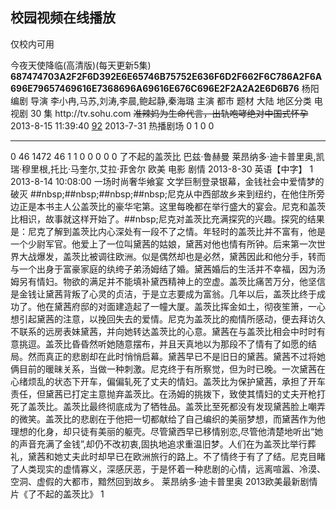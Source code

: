 校园视频在线播放
-------------------------

仅校内可用



<film>
  <a>今夜天使降临(高清版)(每天更新5集)</a>
  <b>687474703A2F2F6D392E6E65746B75752E636F6D2F662F6C786A2F6A696E79657469616E7368696A69616E676C696E2F2A2A2E6D6B76</b>
  <c>杨阳</c>				编剧 导演
  <d>李小冉,马苏,刘涛,李晨,鲍起静,秦海璐</d>  主演
  <e>都市</e>   题材
  <f>大陆</f>   地区分类
  <g>电视剧</g>    
  <h>30</h>    集
  <r>http://tv.sohu.com</r>
  <s> 准辣妈为生命代言，出轨咆哮绝对中国式怀孕</s>
  <t>2013-8-15 11:39:40</t>
  <u>92</u>
  <v>2013-7-31</v>
  <w>热播剧场</w>
  <x>0</x>
  <z>1</z>
  <ry>0</ry>
  <lg>0</lg>
  <hr>0</hr>
  <rb>46</rb>
  <rt>1472</rt>
  <dsj>46</dsj>
  <fz>1</fz>
  <bh>1</bh>
  <juj>0</juj>
  <yg>0</yg>
  <gqdsj>0</gqdsj>
  <jjty>0</jjty>
  <xx>0</xx>
</film>


<?xml version='1.0' encoding='gb2312'?>
<film>
  <name>了不起的盖茨比</name>
  <director>巴兹·鲁赫曼</director>
  <actor>莱昂纳多·迪卡普里奥,凯瑞·穆里根,托比·马奎尔,艾拉·菲舍尔</actor>
  <region>欧美</region>
  <channelid>电影</channelid>
  <filmtype>剧情</filmtype>
  <publishTime>2013-8-30</publishTime>
  <languages>英语【中字】</languages>
  <Contentnumber>1</Contentnumber>
  <adddate>2013-8-14 10:08:00</adddate>
  <pinglun1> 一场时尚奢华飨宴</pinglun1>
  <pinglun2> 文学巨制登录银幕，金钱社会中爱情梦的破灭</pinglun2>
  <brief>##nbsp;##nbsp;##nbsp;##nbsp;尼克从中西部故乡来到纽约，在他住所旁边正是本书主人公盖茨比的豪华宅第。这里每晚都在举行盛大的宴会。尼克和盖茨比相识，故事就这样开始了。##nbsp;尼克对盖茨比充满探究的兴趣。探究的结果是：尼克了解到盖茨比内心深处有一段不了之情。年轻时的盖茨比并不富有，他是一个少尉军官。他爱上了一位叫黛茜的姑娘，黛茜对他也情有所钟。后来第一次世界大战爆发，盖茨比被调往欧洲。似是偶然却也是必然，黛茜因此和他分手，转而与一个出身于富豪家庭的纨绔子弟汤姆结了婚。黛茜婚后的生活并不幸福，因为汤姆另有情妇。物欲的满足并不能填补黛西精神上的空虚。盖茨比痛苦万分，他坚信是金钱让黛茜背叛了心灵的贞洁，于是立志要成为富翁。几年以后，盖茨比终于成功了。他在黛茜府邸的对面建造起了一幢大厦。盖茨比挥金如土，彻夜笙箫，一心想引起黛茜的注意，以挽回失去的爱情。尼克为盖茨比的痴情所感动，便去拜访久不联系的远房表妹黛茜，并向她转达盖茨比的心意。黛茜在与盖茨比相会中时时有意挑逗。盖茨比昏昏然听她随意摆布，并且天真地以为那段不了情有了如愿的结局。然而真正的悲剧却在此时悄悄启幕。黛茜早已不是旧日的黛茜。黛茜不过将她俩目前的暖昧关系，当做一种刺激。尼克终于有所察觉，但为时已晚。一次黛茜在心绪烦乱的状态下开车，偏偏轧死了丈夫的情妇。盖茨比为保护黛茜，承担了开车责任，但黛茜已打定主意抛弃盖茨比。在汤姆的挑拨下，致使其情妇的丈夫开枪打死了盖茨比。盖茨比最终彻底成为了牺牲品。盖茨比至死都没有发现黛茜脸上嘲弄的微笑。盖茨比的悲剧在于他把一切都献给了自己编织的美丽梦想，而黛茜作为他理想的化身，却只徒有美丽的躯壳。尽管黛西早已移情别恋,尽管他清楚地听出“她的声音充满了金钱”,却仍不改初衷,固执地追求重温旧梦。人们在为盖茨比举行葬礼，黛茜和她丈夫此时却早已在欧洲旅行的路上。不了情终于有了了结。尼克目睹了人类现实的虚情寡义，深感厌恶，于是怀着一种悲剧的心情，远离喧嚣、冷漠、空洞、虚假的大都市，黯然回到故乡。</brief>
  <pl>莱昂纳多·迪卡普里奥 2013欧美最新剧情片《了不起的盖茨比》</pl>
  <jz>1</jz>
</film>

